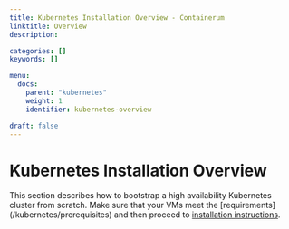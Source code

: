 ```yaml
---
title: Kubernetes Installation Overview - Containerum
linktitle: Overview
description:

categories: []
keywords: []

menu:
  docs:
    parent: "kubernetes"
    weight: 1
    identifier: kubernetes-overview

draft: false
---
```


# Kubernetes Installation Overview
This section describes how to bootstrap a high availability Kubernetes cluster from scratch. Make sure that your VMs meet the [requirements] (/kubernetes/prerequisites) and then proceed to [installation instructions](/kubernetes/installation/1cfssl).
